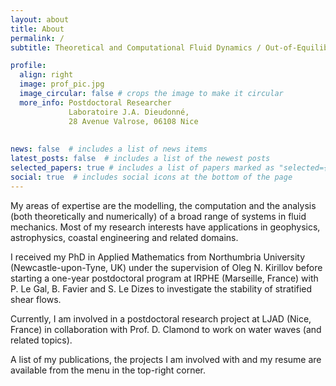 ```yaml
---
layout: about
title: About
permalink: /
subtitle: Theoretical and Computational Fluid Dynamics / Out-of-Equilibrium Physics

profile:
  align: right
  image: prof_pic.jpg
  image_circular: false # crops the image to make it circular
  more_info: Postdoctoral Researcher
             Laboratoire J.A. Dieudonné,
             28 Avenue Valrose, 06108 Nice
             
            
news: false  # includes a list of news items
latest_posts: false  # includes a list of the newest posts
selected_papers: true # includes a list of papers marked as "selected={true}"
social: true  # includes social icons at the bottom of the page
---
```

My areas of expertise are the modelling, the computation and the analysis (both theoretically and numerically) of a broad range of systems in fluid mechanics. Most of my research interests have applications in geophysics, astrophysics, coastal engineering and related domains.

I received my PhD in Applied Mathematics from Northumbria University (Newcastle-upon-Tyne, UK) under the supervision of Oleg N. Kirillov before starting a one-year postdoctoral program at IRPHE (Marseille, France) with P. Le Gal, B. Favier and S. Le Dizes to investigate the stability of stratified shear flows.

Currently, I am involved in a postdoctoral research project at LJAD (Nice, France) in collaboration with Prof. D. Clamond to work on water waves (and related topics).

A list of my publications, the projects I am involved with and my resume are available from the menu in the top-right corner.

